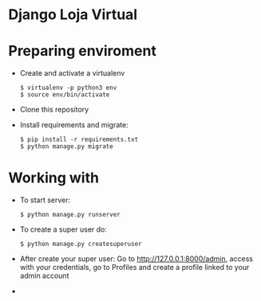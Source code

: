 # Django Loja Virtual


# Preparing enviroment

* Create and activate a virtualenv

	```
	$ virtualenv -p python3 env
	$ source env/bin/activate
	```

* Clone this repository


* Install requirements and migrate:

	```
	$ pip install -r requirements.txt
	$ python manage.py migrate
	```




# Working with

* To start server:
	```
	$ python manage.py runserver
	```


* To create a super user do:

	```
	$ python manage.py createsuperuser
	```


* After create your super user:
Go to http://127.0.0.1:8000/admin, access with your credentials, go to Profiles and create a profile linked to your admin account


*